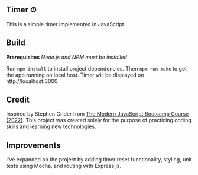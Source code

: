 ## Timer ⏱

This is a simple timer implemented in JavaScript.

## Build

**Prerequisites**
_Node.js and NPM must be installed_

Run `npm install` to install project dependencies. Then `npm run make` to get the app running on local host.
Timer will be displayed on http://localhost:3000

## Credit

Inspired by Stephen Grider from [The Modern JavaScript Bootcamp Course (2022)](https://www.udemy.com/course/javascript-beginners-complete-tutorial/). This project was created solely for the purpose of practicing coding skills and learning new technologies.

## Improvements

I've expanded on the project by adding timer reset functionality, styling, unit tests using Mocha, and routing with Express.js.
